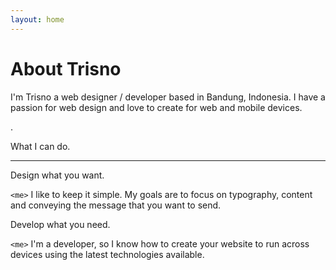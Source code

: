 ```yaml
---
layout: home
---
```

# About Trisno

I'm Trisno a web designer / developer based in Bandung, Indonesia. I have a passion for web design and love to create for web and mobile devices.

.

What I can do.

- - - -

Design what you want.

`<me>` I like to keep it simple. My goals are to focus on typography, content and conveying the message that you want to send.

Develop what you need.

`<me>` I'm a developer, so I know how to create your website to run across devices using the latest technologies available.